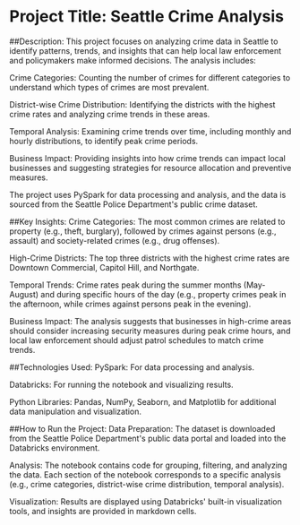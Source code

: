 # Project Title: Seattle Crime Analysis
##Description:
This project focuses on analyzing crime data in Seattle to identify patterns, trends, and insights that can help local law enforcement and policymakers make informed decisions. The analysis includes:

Crime Categories: Counting the number of crimes for different categories to understand which types of crimes are most prevalent.

District-wise Crime Distribution: Identifying the districts with the highest crime rates and analyzing crime trends in these areas.

Temporal Analysis: Examining crime trends over time, including monthly and hourly distributions, to identify peak crime periods.

Business Impact: Providing insights into how crime trends can impact local businesses and suggesting strategies for resource allocation and preventive measures.

The project uses PySpark for data processing and analysis, and the data is sourced from the Seattle Police Department's public crime dataset.

##Key Insights:
Crime Categories: The most common crimes are related to property (e.g., theft, burglary), followed by crimes against persons (e.g., assault) and society-related crimes (e.g., drug offenses).

High-Crime Districts: The top three districts with the highest crime rates are Downtown Commercial, Capitol Hill, and Northgate.

Temporal Trends: Crime rates peak during the summer months (May-August) and during specific hours of the day (e.g., property crimes peak in the afternoon, while crimes against persons peak in the evening).

Business Impact: The analysis suggests that businesses in high-crime areas should consider increasing security measures during peak crime hours, and local law enforcement should adjust patrol schedules to match crime trends.

##Technologies Used:
PySpark: For data processing and analysis.

Databricks: For running the notebook and visualizing results.

Python Libraries: Pandas, NumPy, Seaborn, and Matplotlib for additional data manipulation and visualization.

##How to Run the Project:
Data Preparation: The dataset is downloaded from the Seattle Police Department's public data portal and loaded into the Databricks environment.

Analysis: The notebook contains code for grouping, filtering, and analyzing the data. Each section of the notebook corresponds to a specific analysis (e.g., crime categories, district-wise crime distribution, temporal analysis).

Visualization: Results are displayed using Databricks' built-in visualization tools, and insights are provided in markdown cells.
